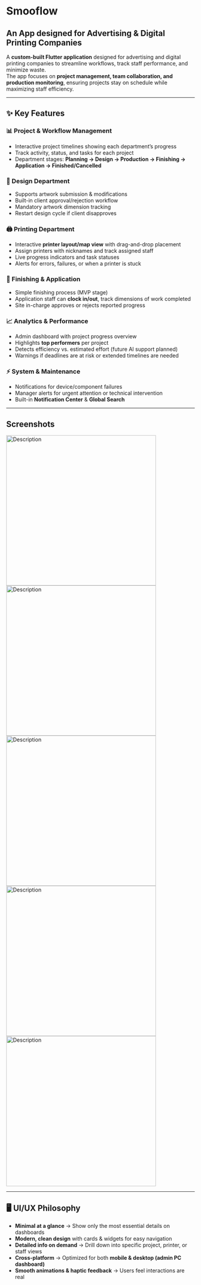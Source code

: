 # Smooflow

## An App designed for Advertising & Digital Printing Companies

A **custom-built Flutter application** designed for advertising and digital printing companies to streamline workflows, track staff performance, and minimize waste.  
The app focuses on **project management, team collaboration, and production monitoring**, ensuring projects stay on schedule while maximizing staff efficiency.  

---

## ✨ Key Features  

### 📊 Project & Workflow Management  
- Interactive project timelines showing each department’s progress  
- Track activity, status, and tasks for each project  
- Department stages: **Planning → Design → Production → Finishing → Application → Finished/Cancelled**  

### 🎨 Design Department  
- Supports artwork submission & modifications  
- Built-in client approval/rejection workflow  
- Mandatory artwork dimension tracking  
- Restart design cycle if client disapproves  

### 🖨️ Printing Department  
- Interactive **printer layout/map view** with drag-and-drop placement  
- Assign printers with nicknames and track assigned staff  
- Live progress indicators and task statuses  
- Alerts for errors, failures, or when a printer is stuck  

### 🔧 Finishing & Application  
- Simple finishing process (MVP stage)  
- Application staff can **clock in/out**, track dimensions of work completed  
- Site in-charge approves or rejects reported progress  

### 📈 Analytics & Performance  
- Admin dashboard with project progress overview  
- Highlights **top performers** per project  
- Detects efficiency vs. estimated effort (future AI support planned)  
- Warnings if deadlines are at risk or extended timelines are needed  

### ⚡ System & Maintenance  
- Notifications for device/component failures  
- Manager alerts for urgent attention or technical intervention  
- Built-in **Notification Center** & **Global Search**  

---

## Screenshots

<img src="assets/screenshots/new_project.png" alt="Description" width="400"/>
<img src="assets/screenshots/new_project_2.png" alt="Description" width="400"/>
<img src="assets/screenshots/project_info.png" alt="Description" width="400"/>
<img src="assets/screenshots/timline.png" alt="Description" width="400"/>
<img src="assets/screenshots/timeline_stage_info.png" alt="Description" width="400"/>

---

## 🖥️ UI/UX Philosophy  

- **Minimal at a glance** → Show only the most essential details on dashboards  
- **Modern, clean design** with cards & widgets for easy navigation  
- **Detailed info on demand** → Drill down into specific project, printer, or staff views  
- **Cross-platform** → Optimized for both **mobile & desktop (admin PC dashboard)**  
- **Smooth animations & haptic feedback** → Users feel interactions are real  

